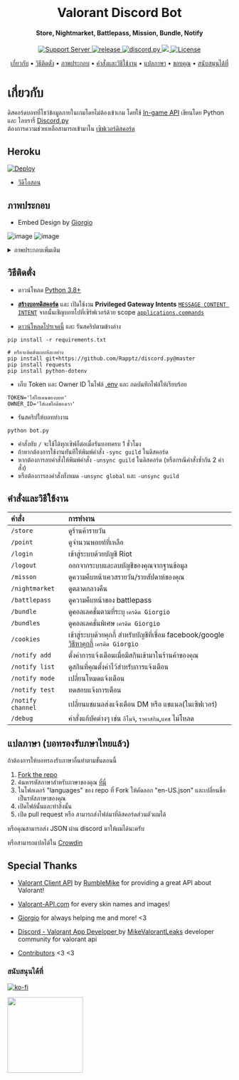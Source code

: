 <h1 align="center">
  <br>
  <a href="https://github.com/staciax/ValorantStoreChecker-discord-bot"></a>
  <br>
  Valorant Discord Bot
  <br>
</h1>

<h4 align="center">Store, Nightmarket, Battlepass, Mission, Bundle, Notify</h4>

<p align="center">
  <a href="https://discord.gg/RaCzsPnfNM">
      <img src="https://discordapp.com/api/guilds/887274968012955679/widget.png" alt="Support Server">
    </a>
  <a href="https://github.com/staciax/ValorantStoreChecker-discord-bot">
     <img src="https://img.shields.io/github/v/release/staciax/ValorantStoreChecker-discord-bot" alt="release">
  </a>
  <a href="https://github.com/Rapptz/discord.py/">
     <img src="https://img.shields.io/badge/discord-py-blue.svg" alt="discord.py">
  </a>
    <a title="Crowdin" target="_blank" href="https://crowdin.com/project/discord-bot-valorant"><img src="https://badges.crowdin.net/discord-bot-valorant/localized.svg">
 </a>
 <a href="https://github.com/staciax/ValorantStoreChecker-discord-bot/blob/master/LICENSE">
     <img src="https://img.shields.io/github/license/staciax/ValorantStoreChecker-discord-bot" alt="License">

</p>

<p align="center">
  <a href="#about">เกี่ยวกับ</a>
  •
  <a href="#installations">วิธีติดตั่ง</a>
  •
  <a href="#screenshot">ภาพประกอบ</a>
  •
  <a href="#usage">คำสั่งและวิธีใช้งาน</a>
  •
  <a href="#translations">แปลภาษา</a>
  •
  <a href="#special-thanks">ขอบคุณ</a>
  •
  <a href="#support-me">สนับสนุนได้ที่</a>
</p>

<!-- Inspired by Red Discord Bot -->
<!-- https://github.com/Cog-Creators/Red-DiscordBot -->

# เกี่ยวกับ

ดิสคอร์ดบอทที่โชว์ข้อมูลภายในเกมโดยไม่ต้องเข้าเกม โดยใช้ [In-game API](https://github.com/HeyM1ke/ValorantClientAPI)
เขียนโดย Python และ ไลบรารี่ [Discord.py](https://github.com/Rapptz/discord.py) <br>
ต้องการความช่วยเหลือสามารถเข้ามาใน [เซิฟเวอร์ดิสคอร์ด](https://discord.gg/RaCzsPnfNM)

## Heroku

[![Deploy](https://www.herokucdn.com/deploy/button.svg)](https://heroku.com/deploy)

- [วีดีโอสอน](https://youtu.be/5ZFsEcDT8e4)

## ภาพประกอบ

* Embed Design by [Giorgio](https://github.com/giorgi-o)

![image](https://i.imgur.com/uF9THEa.png)
![image](https://i.imgur.com/ijjvQV3.png)
<details>
<summary>ภาพประกอบเพิ่มเติม</summary>
<img src="https://i.imgur.com/GhzLBSr.png" alt="battlepass">
<img src="https://i.imgur.com/f0gXUoo.png" alt="nightmarket">
<img src="https://i.imgur.com/Q7q6tUU.png" alt="missions">
<img src="https://i.imgur.com/5jEZt3Z.png" alt="points">
</details>

## วิธีติดตั่ง

* ดาวน์โหลด [Python 3.8+](https://www.python.org/downloads/)
  
* [**สร้างบอทดิสคอร์ด**](https://discord.com/developers/applications) และ เปิดใช้งาน **Privileged Gateway
  Intents** [`MESSAGE CONTENT INTENT`](https://i.imgur.com/TiiaYR9.png) จากนั้นเชิญบอทไปที่เซิร์ฟเวอร์ด้วย
  scope [`applications.commands`](https://cdn.discordapp.com/attachments/939097458288496682/950613059150417970/IMG_3279.png)

* [ดาวน์โหลดโปรเจคนี้](https://github.com/staciax/ValorantStoreChecker-discord-bot/archive/refs/heads/master.zip) และ
  รันสคริปตามข้างล่าง

```
pip install -r requirements.txt
```

```
# หรือจะติดตั่งแบบทีละอย่าง
pip install git+https://github.com/Rapptz/discord.py@master
pip install requests
pip install python-dotenv
```

* เก็บ Token และ Owner ID ในไฟล์  [.env](https://github.com/staciax/ValorantStoreChecker-discord-bot/blob/master/.env)
  และ กดบันทึกไฟล์ให้เรียบร้อย

```
TOKEN='ใส่โทเคนของบอท'
OWNER_ID='ใส่เลขไอดีของเรา'
```

* รันสคริปให้บอททำงาน

```
python bot.py
```

* คำสั่งทับ `/` จะใช้ได้ทุกเซิฟก็ต่อเมื่อรันบอทครบ 1 ชั่วโมง
* ถ้าหากต้องการใช้งานทันทีให้พิมพ์คำสั่ง `-sync guild` ในดิสคอร์ด
* หากต้องการลบคำสั่งให้พิมพ์คำสั่ง `-unsync guild` ในดิสคอร์ด (หรือกรณีคำสั่งซ้ำกัน 2 คำสั่ง)
* หรือต้องการลงคำสั่งทั่งหมด `-unsync global` และ `-unsync guild`

## คำสั่งและวิธีใช้งาน

| คำสั่ง                       | การทำงาน                                                                                                     |
| :---------------------------- | :--------------------------------------------------------------------------------------------------------- |
| `/store`  | ดูร้านค้ารายวัน |
| `/point`  | ดูจำนวนพอยท์ที่เหลือ |
| `/login`  | เข้าสู่ระบบด้วยบัญชี Riot |
| `/logout`  | ออกจากระบบและลบบัญชีของคุณจากฐานข้อมูล |
| `/misson`  | ดูความคืบหน้าเควสรายวัน/รายสัปดาห์ของคุณ |
| `/nightmarket`  | ดูตลาดกลางคืน |
| `/battlepass`  | ดูความคืบหน้าของ battlepass |
| `/bundle`  | ดูคอลเลคชั่นตามที่ระบุ `เครดิต Giorgio` |
| `/bundles`  | ดูคอลเลคชั่นพิเศษ `เครดิต Giorgio` |
| `/cookies`  | เข้าสู่ระบบด้วยคุกกี้ สำหรับบัญชีที่เชื่อม facebook/google [วิธีหาคุกกี้](https://github.com/giorgi-o/SkinPeek/wiki/How-to-get-your-Riot-cookies) `เครดิต Giorgio` |
| `/notify add`  | ตั้งค่าการแจ้งเตือนเมื่อมีสกินเข้ามาในร้านค้าของคุณ |
| `/notify list`  | ดูสกินที่คุณตั้งค่าไว้สำหรับการแจ้งเตือน |
| `/notify mode`  | เปลี่ยนโหมดแจ้งเตือน |
| `/notify test`  | ทดสอบแจ้งการเตือน |
| `/notify channel`  | เปลี่ยนแชแนลส่งแจ้งเตือน DM หรือ แชแนล(ในเซิฟเวอร์) |
| `/debug`  | คำสั่งแก้บัคต่างๆ เช่น `อีโมจิ`, `ราคาสกิน`,`แคช` ไม่โหลด |

<!-- ## Translations (credit by [giorgio](https://github.com/giorgi-o) -->

## แปลภาษา (บอทรองรับภษาไทยแล้ว)

ถ้าต้องการให้บอทรองรับภาษาอื่นทำตามขั้นตอนนี้

1. [Fork the repo](https://docs.github.com/en/get-started/quickstart/fork-a-repo)
2. ค้นหารหัสภาษาสำหรับภาษาของคุณ [ที่นี่](https://discord.com/developers/docs/reference#locales)
3. ในโฟลเดอร์ "languages" ของ repo ที่ Fork ให้คัดลอก "en-US.json" และเปลี่ยนชื่อเป็นรหัสภาษาของคุณ
4. เปิดไฟล์นั้นและทำสิ่งนั้น
5. เปิด pull request หรือ สามารถส่งไฟล์มาที่ดิสคอร์ดส่วนตัวผมได้

หรือคุณสามารถส่ง JSON ผ่าน discord มาให้ผมได้นะครับ

หรือสามารถแปลได้ใน [Crowdin](https://crowdin.com/project/discord-bot-valorant)

## Special Thanks

- [Valorant Client API](https://github.com/RumbleMike/ValorantClientAPI) by [RumbleMike](https://github.com/RumbleMike)
  for providing a great API about Valorant!

- [Valorant-API.com](https://valorant-api.com/)
  for every skin names and images!

- [Giorgio](https://github.com/giorgi-o)
  for always helping me and more! <3

- [Discord - Valorant App Developer ](https://discord.gg/a9yzrw3KAm)
  by [MikeValorantLeaks](https://github.com/RumbleMike)
  developer community for valorant api

- [Contributors](https://github.com/staciax/ValorantStoreChecker-discord-bot/graphs/contributors) <3 <3

### สนับสนุนได้ที่

[![ko-fi](https://ko-fi.com/img/githubbutton_sm.svg)](https://ko-fi.com/staciax)

<a href="https://tipme.in.th/renlyx">
<img link="https://ko-fi.com/staciax" src="https://static.tipme.in.th/img/logo.f8267020b29b.svg" width="170" />
</a>
